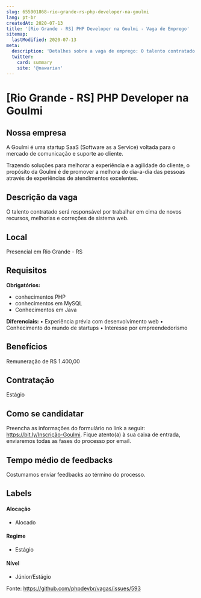 ```yaml
---
slug: 655901868-rio-grande-rs-php-developer-na-goulmi
lang: pt-br
createdAt: 2020-07-13
title: '[Rio Grande - RS] PHP Developer na Goulmi - Vaga de Emprego'
sitemap:
  lastModified: 2020-07-13
meta:
  description: 'Detalhes sobre a vaga de emprego: O talento contratado será responsável por trabalhar em cima de novos recursos, melhorias e correções de sistema web.'
  twitter:
    card: summary
    site: '@nawarian'
---
```


# [Rio Grande - RS] PHP Developer na Goulmi

<!-- 
==================================================
POR FAVOR, SÓ POSTE SE A VAGA FOR PARA FRONT-END!

Não faça distinção de gênero no título da vaga.

Use: "Front-End Developer" ao invés de 
"Desenvolvedor Front-End" \o/

Exemplo: `[São Paulo] Front-End Developer na NOME DA EMPRESA`
==================================================
-->

## Nossa empresa

A Goulmi é uma startup SaaS (Software as a Service) voltada para o mercado de comunicação e suporte ao cliente.

Trazendo soluções para melhorar a experiência e a agilidade do cliente, o propósito da Goulmi é de promover a melhora do dia-a-dia das pessoas através de experiências de atendimentos excelentes.

## Descrição da vaga

O talento contratado será responsável por trabalhar em cima de novos recursos, melhorias e correções de sistema web.

## Local

Presencial em Rio Grande - RS

## Requisitos

**Obrigatórios:**
- conhecimentos PHP
- conhecimentos em MySQL
- Conhecimentos em Java

**Diferenciais:**
• Experiência prévia com desenvolvimento web
• Conhecimento do mundo de startups
• Interesse por empreendedorismo

## Benefícios

Remuneração de R$ 1.400,00

## Contratação

Estágio

## Como se candidatar

Preencha as informações do formulário no link a seguir: https://bit.ly/Inscrição-Goulmi. Fique atento(a) à sua caixa de entrada, enviaremos todas as fases do processo por email.

## Tempo médio de feedbacks

Costumamos enviar feedbacks ao término do processo.

## Labels
<!-- retire os labels que não fazem sentido à vaga -->

#### Alocação
- Alocado

#### Regime
- Estágio

#### Nível
- Júnior/Estágio


Fonte: https://github.com/phpdevbr/vagas/issues/593